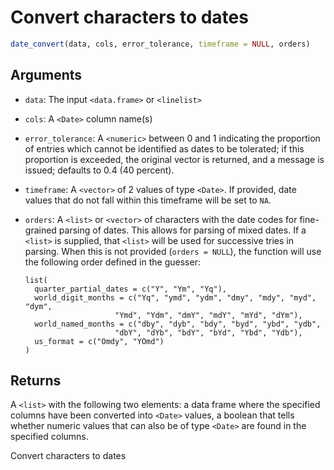 # Convert characters to dates

```r
date_convert(data, cols, error_tolerance, timeframe = NULL, orders)
```

## Arguments

- `data`: The input `<data.frame>` or `<linelist>`
- `cols`: A `<Date>` column name(s)
- `error_tolerance`: A `<numeric>` between 0 and 1 indicating the proportion of entries which cannot be identified as dates to be tolerated; if this proportion is exceeded, the original vector is returned, and a message is issued; defaults to 0.4 (40 percent).
- `timeframe`: A `<vector>` of 2 values of type `<Date>`. If provided, date values that do not fall within this timeframe will be set to `NA`.
- `orders`: A `<list>` or `<vector>` of characters with the date codes for fine-grained parsing of dates. This allows for parsing of mixed dates. If a `<list>` is supplied, that `<list>` will be used for successive tries in parsing. When this is not provided (`orders = NULL`), the function will use the following order defined in the guesser:
    
     
    
    ```
    list(
      quarter_partial_dates = c("Y", "Ym", "Yq"),
      world_digit_months = c("Yq", "ymd", "ydm", "dmy", "mdy", "myd", "dym",
                        "Ymd", "Ydm", "dmY", "mdY", "mYd", "dYm"),
      world_named_months = c("dby", "dyb", "bdy", "byd", "ybd", "ydb",
                        "dbY", "dYb", "bdY", "bYd", "Ybd", "Ydb"),
      us_format = c("Omdy", "YOmd")
    )
    ```

## Returns

A `<list>` with the following two elements: a data frame where the specified columns have been converted into `<Date>` values, a boolean that tells whether numeric values that can also be of type `<Date>` are found in the specified columns.

Convert characters to dates
